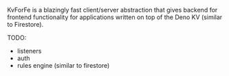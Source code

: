 KvForFe is a blazingly fast client/server abstraction that gives backend for frontend functionality for applications
written on top of the Deno KV (similar to Firestore).

TODO:
- listeners
- auth
- rules engine (similar to firestore)
